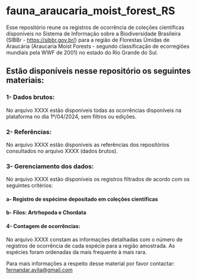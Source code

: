 # fauna_araucaria_moist_forest_RS

Esse repositório reune os registros de ocorrência de coleções científicas disponíveis no Sistema de Informação sobre a Biodiversidade Brasileira (SIBBr - https://sibbr.gov.br/) para a região de Florestas Úmidas de Araucária (Araucaria Moist Forests - segundo classificação de ecorregiões mundiais pela WWF de 2001) no estado do Rio Grande do Sul.

## Estão disponíveis nesse repositório os seguintes materiais:

### 1- Dados brutos:
No arquivo XXXX estão disponíveis todas as ocorrências disponíveis na plataforma no dia 1º/04/2024, sem filtros ou edições.

### 2- Referências:
No arquivo XXXX estão disponíveis as referências dos repositórios consultados no arquivo XXXX (dados brutos).

### 3- Gerenciamento dos dados:
No arquivo XXXX estão disponíveis os registros filtrados de acordo com os seguintes critérios:

#### a- Registro de espécime depositado em coleções científicas
#### b- Filos: Artrhopoda e Chordata

#### 4- Contagem de ocorrências:
No arquivo XXXX constam as informações detalhadas com o número de registros de ocorrência de cada espécie para a região amostrada. As espécies foram ordenadas da mais frequente à mais rara.



Para mais informações a respeito desse material por favor contactar: fernandar.avila@gmail.com



